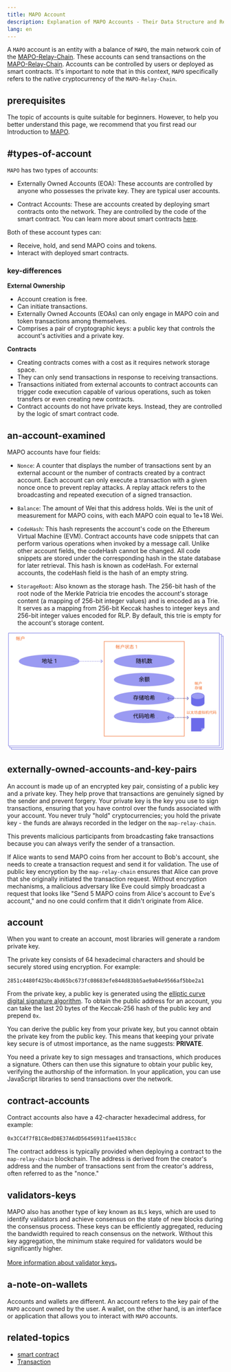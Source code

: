 ```yaml
---
title: MAPO Account
description: Explanation of MAPO Accounts - Their Data Structure and Relationship with Key Pair Cryptography。
lang: en
---
```



A `MAPO` account is an entity with a balance of `MAPO`, the main network coin of the [MAPO-Relay-Chain](/docs/base/mapo-relay-chain/index_en.md). These accounts can send transactions on the [MAPO-Relay-Chain](/docs/base/mapo-relay-chain/index_en.md). Accounts can be controlled by users or deployed as smart contracts. It's important to note that in this context, `MAPO` specifically refers to the native cryptocurrency of the `MAPO-Relay-Chain`.


## prerequisites

The topic of accounts is quite suitable for beginners. However, to help you better understand this page, we recommend that you first read our Introduction to [MAPO](/docs/base/intro-to-mapo/index_en.md).


## #types-of-account

`MAPO` has two types of accounts:

- Externally Owned Accounts (EOA): These accounts are controlled by anyone who possesses the private key. They are typical user accounts.

- Contract Accounts: These are accounts created by deploying smart contracts onto the network. They are controlled by the code of the smart contract. You can learn more about smart contracts [here](/docs/mapo-stack/compatible-evm/index_en.md).

Both of these account types can:

- Receive, hold, and send MAPO coins and tokens.
- Interact with deployed smart contracts.

### key-differences

**External Ownership**

- Account creation is free.
- Can initiate transactions.
- Externally Owned Accounts (EOAs) can only engage in MAPO coin and token transactions among themselves.
- Comprises a pair of cryptographic keys: a public key that controls the account's activities and a private key.

**Contracts**

- Creating contracts comes with a cost as it requires network storage space.
- They can only send transactions in response to receiving transactions.
- Transactions initiated from external accounts to contract accounts can trigger code execution capable of various operations, such as token transfers or even creating new contracts.
- Contract accounts do not have private keys. Instead, they are controlled by the logic of smart contract code.

## an-account-examined

MAPO accounts have four fields:

- `Nonce`: A counter that displays the number of transactions sent by an external account or the number of contracts created by a contract account. Each account can only execute a transaction with a given nonce once to prevent replay attacks. A replay attack refers to the broadcasting and repeated execution of a signed transaction.

- `Balance`: The amount of Wei that this address holds. Wei is the unit of measurement for MAPO coins, with each MAPO coin equal to 1e+18 Wei.

- `CodeHash`: This hash represents the account's code on the Ethereum Virtual Machine (EVM). Contract accounts have code snippets that can perform various operations when invoked by a message call. Unlike other account fields, the codeHash cannot be changed. All code snippets are stored under the corresponding hash in the state database for later retrieval. This hash is known as codeHash. For external accounts, the codeHash field is the hash of an empty string.

- `StorageRoot`: Also known as the storage hash. The 256-bit hash of the root node of the Merkle Patricia trie encodes the account's storage content (a mapping of 256-bit integer values) and is encoded as a Trie. It serves as a mapping from 256-bit Keccak hashes to integer keys and 256-bit integer values encoded for RLP. By default, this trie is empty for the account's storage content.

![chart of the account](./account.jpg) 

## externally-owned-accounts-and-key-pairs

An account is made up of an encrypted key pair, consisting of a public key and a private key. They help prove that transactions are genuinely signed by the sender and prevent forgery. Your private key is the key you use to sign transactions, ensuring that you have control over the funds associated with your account. You never truly "hold" cryptocurrencies; you hold the private key - the funds are always recorded in the ledger on the `map-relay-chain`.

This prevents malicious participants from broadcasting fake transactions because you can always verify the sender of a transaction.

If Alice wants to send MAPO coins from her account to Bob's account, she needs to create a transaction request and send it for validation. The use of public key encryption by the `map-relay-chain` ensures that Alice can prove that she originally initiated the transaction request. Without encryption mechanisms, a malicious adversary like Eve could simply broadcast a request that looks like "Send 5 MAPO coins from Alice's account to Eve's account," and no one could confirm that it didn't originate from Alice.

## account

When you want to create an account, most libraries will generate a random private key.

The private key consists of 64 hexadecimal characters and should be securely stored using encryption. For example:

`2851c4480f425bc4bd65bc673fc08683efe844d83bb5ae9a04e9566af5bbe2a1`

From the private key, a public key is generated using the [elliptic curve digital signature algorithm](https://wikipedia.org/wiki/Elliptic_Curve_Digital_Signature_Algorithm). To obtain the public address for an account, you can take the last 20 bytes of the Keccak-256 hash of the public key and prepend `0x`.

You can derive the public key from your private key, but you cannot obtain the private key from the public key. This means that keeping your private key secure is of utmost importance, as the name suggests: **PRIVATE**.

You need a private key to sign messages and transactions, which produces a signature. Others can then use this signature to obtain your public key, verifying the authorship of the information. In your application, you can use JavaScript libraries to send transactions over the network.

## contract-accounts

Contract accounts also have a 42-character hexadecimal address, for example:

`0x3CC4f7fB1C8edD8E37A6dD56456911fae41538cc`

The contract address is typically provided when deploying a contract to the `map-relay-chain` blockchain. The address is derived from the creator's address and the number of transactions sent from the creator's address, often referred to as the "nonce."

## validators-keys

MAPO also has another type of key known as `BLS` keys, which are used to identify validators and achieve consensus on the state of new blocks during the consensus process. These keys can be efficiently aggregated, reducing the bandwidth required to reach consensus on the network. Without this key aggregation, the minimum stake required for validators would be significantly higher.

[More information about validator keys](/docs/base/mapo-relay-chain/protocol/pos_en.md)。

## a-note-on-wallets

Accounts and wallets are different. An account refers to the key pair of the `MAPO` account owned by the user. A wallet, on the other hand, is an interface or application that allows you to interact with `MAPO` accounts.


## related-topics

- [smart contract](/docs/mapo-stack/compatible-evm/index_en.md)
- [Transaction](/docs/base/transactions/index_en.md)

